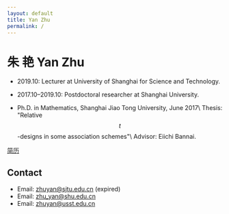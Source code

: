 ```yaml
---
layout: default
title: Yan Zhu
permalink: /
---
```


# 朱 艳 Yan Zhu

* 2019.10: Lecturer at University of Shanghai for Science and Technology.

* 2017.10–2019.10: Postdoctoral researcher at Shanghai University.

* Ph.D. in Mathematics, Shanghai Jiao Tong University, June 2017\\
Thesis: "Relative $$t$$-designs in some association schemes"\\
Advisor: Eiichi Bannai.

[简历](data/cv20160430.pdf)

## Contact

* Email: <zhuyan@sjtu.edu.cn> (expired)
* Email: <zhu_yan@shu.edu.cn>
* Email: <zhuyan@usst.edu.cn>
